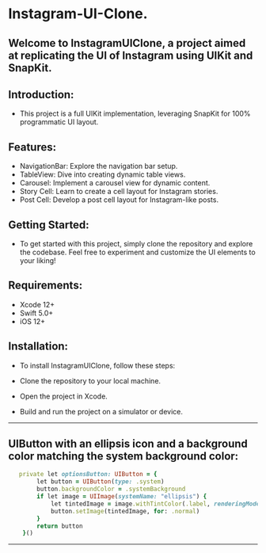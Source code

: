 Instagram-UI-Clone.
===================

Welcome to InstagramUIClone, a project aimed at replicating the UI of Instagram using UIKit and SnapKit.
-------------------

Introduction:
-------------
- This project is a full UIKit implementation, leveraging SnapKit for 100% programmatic UI layout.

Features:
---------
- NavigationBar: Explore the navigation bar setup.
- TableView: Dive into creating dynamic table views.
- Carousel: Implement a carousel view for dynamic content.
- Story Cell: Learn to create a cell layout for Instagram stories.
- Post Cell: Develop a post cell layout for Instagram-like posts.

Getting Started:
----------------
- To get started with this project, simply clone the repository and explore the codebase. Feel free to experiment and customize the UI elements to your liking!

Requirements:
-------------
- Xcode 12+
- Swift 5.0+
- iOS 12+

Installation:
-------------
- To install InstagramUIClone, follow these steps:

- Clone the repository to your local machine.
- Open the project in Xcode.
- Build and run the project on a simulator or device.    

-------------

UIButton with an ellipsis icon and a background color matching the system background color:
-------
```````ruby
   private let optionsButton: UIButton = {
        let button = UIButton(type: .system)
        button.backgroundColor = .systemBackground
        if let image = UIImage(systemName: "ellipsis") {
            let tintedImage = image.withTintColor(.label, renderingMode: .alwaysOriginal)
            button.setImage(tintedImage, for: .normal)
        }
        return button
    }()
```````
-------
